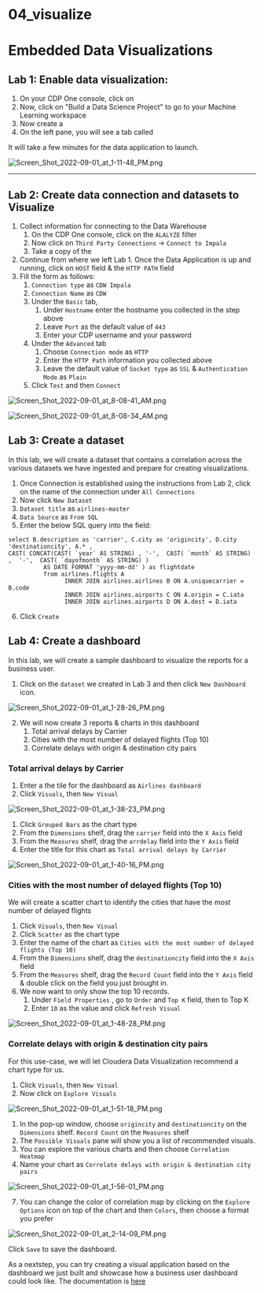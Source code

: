 # 04_visualize

# Embedded Data Visualizations

## Lab 1: Enable data visualization:

1. On your CDP One console, click on
2. Now, click on "Build a Data Science Project" to go to your Machine Learning workspace
3. Now create a
4. On the left pane, you will see a tab called

It will take a few minutes for the data application to launch.

![Screen_Shot_2022-09-01_at_1-11-48_PM.png](image/Screen_Shot_2022-09-01_at_1-11-48_PM.png)

---

## Lab 2: Create data connection and datasets to Visualize

1. Collect information for connecting to the Data Warehouse
    1. On the CDP One console, click on the `ALALYZE` filter
    2. Now click on `Third Party Connections` -> `Connect to Impala`
    3. Take a copy of the
2. Continue from where we left Lab 1. Once the Data Application is up and running, click on `HOST` field & the `HTTP PATH` field
3. Fill the form as follows:
    1. `Connection type` as `CDW Impala`
    2. `Connection Name` as `CDW`
    3. Under the `Basic` tab,
        1. Under `Hostname` enter the hostname you collected in the step above
        2. Leave `Port` as the default value of `443`
        3. Enter your CDP username and your password
    4. Under the `Advanced` tab
        1. Choose `Connection mode` as `HTTP`
        2. Enter the `HTTP Path` information you collected above
        3. Leave the default value of `Socket type` as `SSL` & `Authentication Mode` as `Plain`
    5. Click `Test` and then `Connect`

![Screen_Shot_2022-09-01_at_8-08-41_AM.png](image/Screen_Shot_2022-09-01_at_8-08-41_AM.png)

![Screen_Shot_2022-09-01_at_8-08-34_AM.png](image/Screen_Shot_2022-09-01_at_8-08-34_AM.png)

## Lab 3: Create a dataset

In this lab, we will create a dataset that contains a correlation across the various datasets we have ingested and prepare for creating visualizations.

1. Once Connection is established using the instructions from Lab 2, click on the name of the connection under `All Connections`
2. Now click `New Dataset`
3. `Dataset title` as `airlines-master`
4. `Data Source` as `From SQL`
5. Enter the below SQL query into the field:

```
select B.description as 'carrier', C.city as 'origincity', D.city 'destinationcity', A.* ,
CAST( CONCAT(CAST( `year` AS STRING) , '-',  CAST( `month` AS STRING)  ,  '-',  CAST( `dayofmonth` AS STRING) )
          AS DATE FORMAT 'yyyy-mm-dd' ) as flightdate
          from airlines.flights A
                INNER JOIN airlines.airlines B ON A.uniquecarrier = B.code
                INNER JOIN airlines.airports C ON A.origin = C.iata
                INNER JOIN airlines.airports D ON A.dest = D.iata
```

6. Click `Create`

## Lab 4: Create a dashboard

In this lab, we will create a sample dashboard to visualize the reports for a business user.

1. Click on the `dataset` we created in Lab 3 and then click `New Dashboard` icon.

![Screen_Shot_2022-09-01_at_1-28-26_PM.png](image/Screen_Shot_2022-09-01_at_1-28-26_PM.png)

2. We will now create 3 reports & charts in this dashboard
    1. Total arrival delays by Carrier
    2. Cities with the most number of delayed flights \(Top 10\)
    3. Correlate delays with origin & destination city pairs

### Total arrival delays by Carrier

1. Enter a the tile for the dashboard as `Airlines dashboard`
2. Click `Visuals`, then `New Visual`

![Screen_Shot_2022-09-01_at_1-38-23_PM.png](image/Screen_Shot_2022-09-01_at_1-38-23_PM.png)

1. Click `Grouped Bars` as the chart type
2. From the `Dimensions` shelf, drag the `carrier` field into the `X Axis` field
3. From the `Measures` shelf, drag the `arrdelay` field into the `Y Axis` field
4. Enter the title for this chart as `Total arrival delays by Carrier`

![Screen_Shot_2022-09-01_at_1-40-16_PM.png](image/Screen_Shot_2022-09-01_at_1-40-16_PM.png)

### Cities with the most number of delayed flights \(Top 10\)

We will create a scatter chart to identify the cities that have the most number of delayed flights

1. Click `Visuals`, then `New Visual`
2. Click `Scatter` as the chart type
3. Enter the name of the chart as `Cities with the most number of delayed flights (Top 10)`
4. From the `Dimensions` shelf, drag the `destinationcity` field into the `X Axis` field
5. From the `Measures` shelf, drag the `Record Count` field into the `Y Axis` field & double click on the field you just brought in.
6. We now want to only show the top 10 records.
    1. Under `Field Properties` , go to `Order` and `Top K` field, then to Top K
    2. Enter `10` as the value and click `Refresh Visual`

![Screen_Shot_2022-09-01_at_1-48-28_PM.png](image/Screen_Shot_2022-09-01_at_1-48-28_PM.png)

### Correlate delays with origin & destination city pairs

For this use\-case, we will let Cloudera Data Visualization recommend a chart type for us.

1. Click `Visuals`, then `New Visual`
2. Now click on `Explore Visuals`

![Screen_Shot_2022-09-01_at_1-51-18_PM.png](image/Screen_Shot_2022-09-01_at_1-51-18_PM.png)

1. In the pop-up window, choose `origincity` and `destinationcity` on the `Dimensions` shelf. `Record Count` on the `Measures` shelf
2. The `Possible Visuals` pane will show you a list of recommended visuals.
3. You can explore the various charts and then choose `Correlation Heatmap`
4. Name your chart as `Correlate delays with origin & destination city pairs`

![Screen_Shot_2022-09-01_at_1-56-01_PM.png](image/Screen_Shot_2022-09-01_at_1-56-01_PM.png)

7. You can change the color of correlation map by clicking on the `Explore Options` icon on top of the chart and then `Colors`, then choose a format you prefer

![Screen_Shot_2022-09-01_at_2-14-09_PM.png](image/Screen_Shot_2022-09-01_at_2-14-09_PM.png)

Click `Save` to save the dashboard.

As a nextstep, you can try creating a visual application based on the dashboard we just built and showcase how a business user dashboard could look like. The documentation is [here](https://docs.cloudera.com/data-visualization/7/howto-apps/topics/viz-create-app.html)
